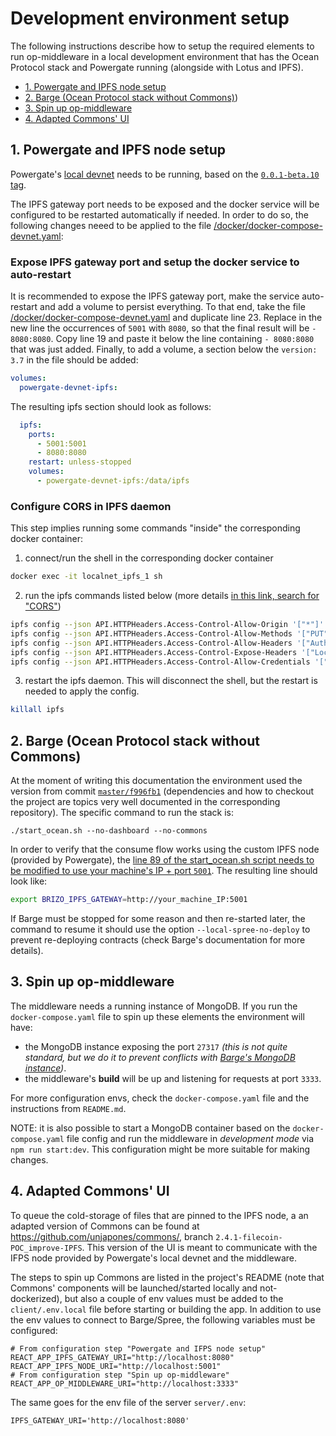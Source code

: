 # Development environment setup

The following instructions describe how to setup the required elements to run op-middleware in a local development environment that has the Ocean Protocol stack and Powergate running (alongside with Lotus and IPFS).

- [1. Powergate and IPFS node setup](#1-Powergate-and-IPFS-node-setup)
- [2. Barge (Ocean Protocol stack without Commons)](#2-Barge-Ocean-Protocol-stack-without-Commons))
- [3. Spin up op-middleware](#3-Spin-up-op-middleware)
- [4. Adapted Commons' UI](#4-Adapted-Commons%E2%80%99-UI)

## 1. Powergate and IPFS node setup

Powergate's [local devnet](https://docs.textile.io/powergate/localnet/) needs to be running, based on the [`0.0.1-beta.10` tag](https://github.com/textileio/powergate/releases/tag/v0.0.1-beta.10).

The IPFS gateway port needs to be exposed and the docker service will be configured to be restarted automatically if needed. In order to do so, the following changes neeed to be applied to the file [/docker/docker-compose-devnet.yaml](https://github.com/textileio/powergate/blob/933e5e58aa8da3ce396eb3a91bce966e9d1ab936/docker/docker-compose-devnet.yaml):

### Expose IPFS gateway port and setup the docker service to auto-restart

It is recommended to expose the IPFS gateway port, make the service auto-restart and add a volume to persist everything.
To that end, take the file [/docker/docker-compose-devnet.yaml](https://github.com/textileio/powergate/blob/933e5e58aa8da3ce396eb3a91bce966e9d1ab936/docker/docker-compose-devnet.yaml) and duplicate line 23. Replace in the new line the occurrences of `5001` with `8080`, so that the final result will be `- 8080:8080`.
Copy line 19 and paste it below the line containing `- 8080:8080` that was just added.
Finally, to add a volume, a section below the `version: 3.7` in the file should be added:

```yaml
volumes:
  powergate-devnet-ipfs:
```

The resulting ipfs section should look as follows:

```yaml
  ipfs:
    ports:
      - 5001:5001
      - 8080:8080
    restart: unless-stopped
    volumes:
      - powergate-devnet-ipfs:/data/ipfs
```

### Configure CORS in IPFS daemon

This step implies running some commands "inside" the corresponding docker container:

1) connect/run the shell in the corresponding docker container

```sh
docker exec -it localnet_ipfs_1 sh
```

2) run the ipfs commands listed below (more details [in this link, search for "CORS"](https://docs.ipfs.io/reference/cli/#ipfs-daemon))

```sh
ipfs config --json API.HTTPHeaders.Access-Control-Allow-Origin '["*"]'
ipfs config --json API.HTTPHeaders.Access-Control-Allow-Methods '["PUT", "GET", "POST"]'
ipfs config --json API.HTTPHeaders.Access-Control-Allow-Headers '["Authorization"]'
ipfs config --json API.HTTPHeaders.Access-Control-Expose-Headers '["Location"]'
ipfs config --json API.HTTPHeaders.Access-Control-Allow-Credentials '["true"]'
```

3) restart the ipfs daemon. This will disconnect the shell, but the restart is needed to apply the config.

```sh
killall ipfs
```

## 2. Barge (Ocean Protocol stack without Commons)

At the moment of writing this documentation the environment used the version from commit [`master/f996fb1`](https://github.com/oceanprotocol/barge/commit/f996fb1db2b6f79ac6b5b3a50f1dfcb940a807a9) (dependencies and how to checkout the project are topics very well documented in the corresponding repository). The specific command to run the stack is:

```
./start_ocean.sh --no-dashboard --no-commons
```

In order to verify that the consume flow works using the custom IPFS node (provided by Powergate), the [line 89 of the start_ocean.sh script needs to be modified to use your machine's IP + port `5001`](https://github.com/oceanprotocol/barge/blob/f996fb1db2b6f79ac6b5b3a50f1dfcb940a807a9/start_ocean.sh#L89). The resulting line should look like:

```bash
export BRIZO_IPFS_GATEWAY=http://your_machine_IP:5001
```

If Barge must be stopped for some reason and then re-started later, the command to resume it should use the option `--local-spree-no-deploy` to prevent re-deploying contracts (check Barge's documentation for more details).

## 3. Spin up op-middleware

The middleware needs a running instance of MongoDB. If you run the `docker-compose.yaml` file to spin up these elements the environment will have:

* the MongoDB instance exposing the port `27317` _(this is not quite standard, but we do it to prevent conflicts with [Barge's MongoDB instance](https://github.com/oceanprotocol/barge/blob/f996fb1db2b6f79ac6b5b3a50f1dfcb940a807a9/start_ocean.sh#L345))_.
* the middleware's **build** will be up and listening for requests at port `3333`.

For more configuration envs, check the `docker-compose.yaml` file and the instructions from `README.md`.

NOTE: it is also possible to start a MongoDB container based on the `docker-compose.yaml` file config and run the middleware in _development mode_ via `npm run start:dev`. This configuration might be more suitable for making changes.

## 4. Adapted Commons' UI

To queue the cold-storage of files that are pinned to the IPFS node, a an adapted version of Commons can be found at https://github.com/unjapones/commons/, branch `2.4.1-filecoin-POC_improve-IPFS`. This version of the UI is meant to communicate with the IFPS node provided by Powergate's local devnet and the middleware.

The steps to spin up Commons are listed in the project's README (note that Commons' components will be launched/started locally and not-dockerized), but also a couple of env values must be added to the `client/.env.local` file before starting or building the app. In addition to use the env values to connect to Barge/Spree, the following variables must be configured:

```env
# From configuration step "Powergate and IFPS node setup"
REACT_APP_IPFS_GATEWAY_URI="http://localhost:8080"
REACT_APP_IPFS_NODE_URI="http://localhost:5001"
# From configuration step "Spin up op-middleware"
REACT_APP_OP_MIDDLEWARE_URI="http://localhost:3333"
```

The same goes for the env file of the server `server/.env`:

```env
IPFS_GATEWAY_URI='http://localhost:8080'
```